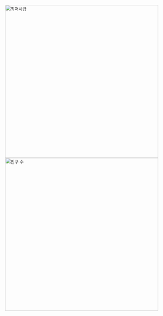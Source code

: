 <img src="https://github.com/user-attachments/assets/f3767c56-043a-4f92-ba15-953210e57478" width="500" hegiht ="570" alt="최저시급" />
<img src="https://github.com/skwnddp/skwnddp/assets/119595705/e5175c1d-6e32-4484-a942-d03c12f6ef7c" width="500" hegiht ="500" alt="인구 수" />
